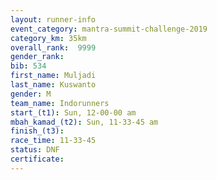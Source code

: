 ```yaml
---
layout: runner-info 
event_category: mantra-summit-challenge-2019 
category_km: 35km 
overall_rank:  9999
gender_rank: 
bib: 534
first_name: Muljadi
last_name: Kuswanto
gender: M
team_name: Indorunners
start_(t1): Sun, 12-00-00 am
mbah_kamad_(t2): Sun, 11-33-45 am
finish_(t3): 
race_time: 11-33-45
status: DNF
certificate: 
---
```

